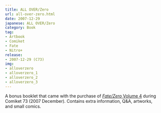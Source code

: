 ```yaml
---
title: ALL OVER/Zero
url: all-over-zero.html
date: 2007-12-29
japanese: ALL OVER/Zero
category: Book
tag:
- Artbook
- Comiket
- Fate
- Nitro+
release:
- 2007-12-29 (C73)
img:
- alloverzero
- alloverzero_1
- alloverzero_2
- alloverzero_3
---
```


A bonus booklet that came with the purchase of [*Fate/Zero* Volume 4](fate-zero-4.html) during Comiket 73 (2007 December). Contains extra information, Q&amp;A, artworks, and small comics.